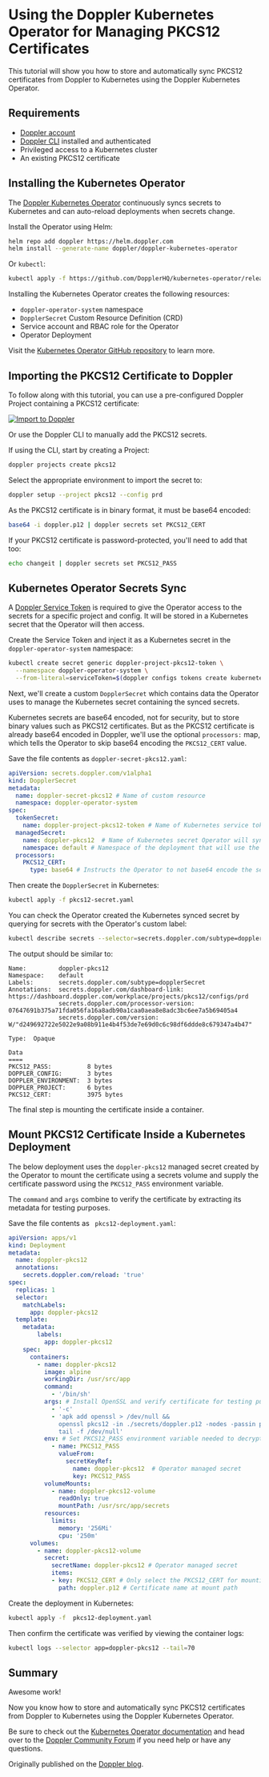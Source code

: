 # Using the Doppler Kubernetes Operator for Managing PKCS12 Certificates

This tutorial will show you how to store and automatically sync PKCS12 certificates from Doppler to Kubernetes using the Doppler Kubernetes Operator.

## Requirements

- [Doppler account](https://dashboard.doppler.com)
- [Doppler CLI](https://docs.doppler.com/docs/cli) installed and authenticated
- Privileged access to a Kubernetes cluster
- An existing PKCS12 certificate

## Installing the Kubernetes Operator

The [Doppler Kubernetes Operator](https://docs.doppler.com/docs/kubernetes-operator) continuously syncs secrets to Kubernetes and can auto-reload deployments when secrets change.

Install the Operator using Helm:

```sh
helm repo add doppler https://helm.doppler.com
helm install --generate-name doppler/doppler-kubernetes-operator
```

Or `kubectl`:

```sh
kubectl apply -f https://github.com/DopplerHQ/kubernetes-operator/releases/latest/download/recommended.yaml
```

Installing the Kubernetes Operator creates the following resources:

- `doppler-operator-system` namespace
- `DopplerSecret` Custom Resource Definition (CRD)
- Service account and RBAC role for the Operator
- Operator Deployment

Visit the [Kubernetes Operator GitHub repository](https://github.com/DopplerHQ/kubernetes-operator) to learn more.

## Importing the PKCS12 Certificate to Doppler

To follow along with this tutorial, you can use a pre-configured Doppler Project containing a PKCS12 certificate:

[![Import to Doppler](https://raw.githubusercontent.com/DopplerUniversity/app-config-templates/main/doppler-button.svg)](https://dashboard.doppler.com/workplace/template/import?template=https://github.com/DopplerUniversity/kubernetes-examples/blob/master/pkcs12/doppler-template.yaml)

Or use the Doppler CLI to manually add the PKCS12 secrets.

If using the CLI, start by creating a Project:

```sh
doppler projects create pkcs12
```

Select the appropriate environment to import the secret to:

```sh
doppler setup --project pkcs12 --config prd
```

As the PKCS12 certificate is in binary format, it must be base64 encoded:

```sh
base64 -i doppler.p12 | doppler secrets set PKCS12_CERT
```

If your PKCS12 certificate is password-protected, you'll need to add that too:

```sh
echo changeit | doppler secrets set PKCS12_PASS
```

## Kubernetes Operator Secrets Sync

A [Doppler Service Token](https://docs.doppler.com/docs/enclave-service-tokens) is required to give the Operator access to the secrets for a specific project and config. It will be stored in a Kubernetes secret that the Operator will then access.

Create the Service Token and inject it as a Kubernetes secret in the `doppler-operator-system` namespace:
 
```sh
kubectl create secret generic doppler-project-pkcs12-token \
  --namespace doppler-operator-system \
  --from-literal=serviceToken=$(doppler configs tokens create kubernetes-operator --plain)
```

Next, we'll create a custom `DopplerSecret` which contains data the Operator uses to manage the Kubernetes secret containing the synced secrets.

Kubernetes secrets are base64 encoded, not for security, but to store binary values such as PKCS12 certificates. But as the PKCS12 certificate is already base64 encoded in Doppler, we'll use the optional `processors:` map, which tells the Operator to skip base64 encoding the `PKCS12_CERT` value. 

Save the file contents as `doppler-secret-pkcs12.yaml`: 

```yaml
apiVersion: secrets.doppler.com/v1alpha1
kind: DopplerSecret
metadata:
  name: doppler-secret-pkcs12 # Name of custom resource 
  namespace: doppler-operator-system
spec:
  tokenSecret:
    name: doppler-project-pkcs12-token # Name of Kubernetes service token secret from previous step
  managedSecret:
    name: doppler-pkcs12  # Name of Kubernetes secret Operator will sync secrets to
    namespace: default # Namespace of the deployment that will use the secret
  processors:
    PKCS12_CERT:
      type: base64 # Instructs the Operator to not base64 encode the secret value again
```
 
Then create the `DopplerSecret` in Kubernetes:

```sh
kubectl apply -f pkcs12-secret.yaml
```
 
You can check the Operator created the Kubernetes synced secret by querying for secrets with the Operator's custom label:

```sh
kubectl describe secrets --selector=secrets.doppler.com/subtype=dopplerSecret
```

The output should be similar to:

```
Name:         doppler-pkcs12
Namespace:    default
Labels:       secrets.doppler.com/subtype=dopplerSecret
Annotations:  secrets.doppler.com/dashboard-link: https://dashboard.doppler.com/workplace/projects/pkcs12/configs/prd
              secrets.doppler.com/processor-version: 07647691b375a71fda056fa16a8adb90a1caa0aea8e8adc3bc6ee7a5b69405a4
              secrets.doppler.com/version: W/"d249692722e5022e9a08b911e4b4f53de7e69d0c6c98df6ddde8c679347a4b47"

Type:  Opaque

Data
====
PKCS12_PASS:          8 bytes
DOPPLER_CONFIG:       3 bytes
DOPPLER_ENVIRONMENT:  3 bytes
DOPPLER_PROJECT:      6 bytes
PKCS12_CERT:          3975 bytes
```

The final step is mounting the certificate inside a container.

## Mount PKCS12 Certificate Inside a Kubernetes Deployment

The below deployment uses the `doppler-pkcs12` managed secret created by the Operator to mount the certificate using a secrets volume and supply the certificate password using the `PKCS12_PASS` environment variable.

The `command` and `args` combine to verify the certificate by extracting its metadata for testing purposes.

Save the file contents as ` pkcs12-deployment.yaml`: 

```yaml
apiVersion: apps/v1
kind: Deployment
metadata:
  name: doppler-pkcs12
  annotations:
    secrets.doppler.com/reload: 'true'
spec:
  replicas: 1
  selector:
    matchLabels:
      app: doppler-pkcs12
  template:
    metadata:
        labels:
          app: doppler-pkcs12
    spec:
      containers:
        - name: doppler-pkcs12
          image: alpine
          workingDir: /usr/src/app          
          command:
            - '/bin/sh'          
          args: # Install OpenSSL and verify certificate for testing purposes
            - '-c'
            - 'apk add openssl > /dev/null && 
              openssl pkcs12 -in ./secrets/doppler.p12 -nodes -passin pass:"$PKCS12_PASS" | openssl x509 -noout -text && 
              tail -f /dev/null'          
          env: # Set PKCS12_PASS environment variable needed to decrypt  certificate
            - name: PKCS12_PASS
              valueFrom:
                secretKeyRef:
                  name: doppler-pkcs12  # Operator managed secret
                  key: PKCS12_PASS
          volumeMounts:
            - name: doppler-pkcs12-volume
              readOnly: true
              mountPath: /usr/src/app/secrets
          resources:
            limits:
              memory: '256Mi'
              cpu: '250m'
      volumes:
        - name: doppler-pkcs12-volume
          secret:
            secretName: doppler-pkcs12 # Operator managed secret
            items: 
            - key: PKCS12_CERT # Only select the PKCS12_CERT for mounting
              path: doppler.p12 # Certificate name at mount path
```

Create the deployment in Kubernetes:

```sh
kubectl apply -f  pkcs12-deployment.yaml
```

Then confirm the certificate was verified by viewing the container logs:

```sh
kubectl logs --selector app=doppler-pkcs12 --tail=70
```

## Summary

Awesome work!

Now you know how to store and automatically sync PKCS12 certificates from Doppler to Kubernetes using the Doppler Kubernetes Operator.

Be sure to check out the [Kubernetes Operator documentation](https://docs.doppler.com/docs/kubernetes-operator) and head over to the [Doppler Community Forum](https://community.doppler.com/) if you need help or have any questions.

Originally published on the <a href="https://blog.doppler.com/using-the-doppler-kubernetes-operator-for-managing-pkcs12-certificates" rel="canonical">Doppler blog</a>.
